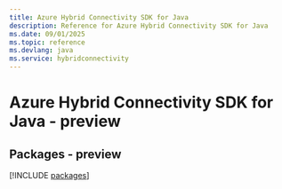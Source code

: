 ```yaml
---
title: Azure Hybrid Connectivity SDK for Java
description: Reference for Azure Hybrid Connectivity SDK for Java
ms.date: 09/01/2025
ms.topic: reference
ms.devlang: java
ms.service: hybridconnectivity
---
```

# Azure Hybrid Connectivity SDK for Java - preview
## Packages - preview
[!INCLUDE [packages](hybrid-connectivity-index.md)]